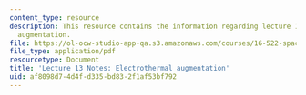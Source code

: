 ```yaml
---
content_type: resource
description: This resource contains the information regarding lecture 13 notes electrothermal
  augmentation.
file: https://ol-ocw-studio-app-qa.s3.amazonaws.com/courses/16-522-space-propulsion-spring-2015/af8098d74d4fd335bd832f1af53bf792_MIT16_522S15_Lecture13.pdf
file_type: application/pdf
resourcetype: Document
title: 'Lecture 13 Notes: Electrothermal augmentation'
uid: af8098d7-4d4f-d335-bd83-2f1af53bf792
---
```

